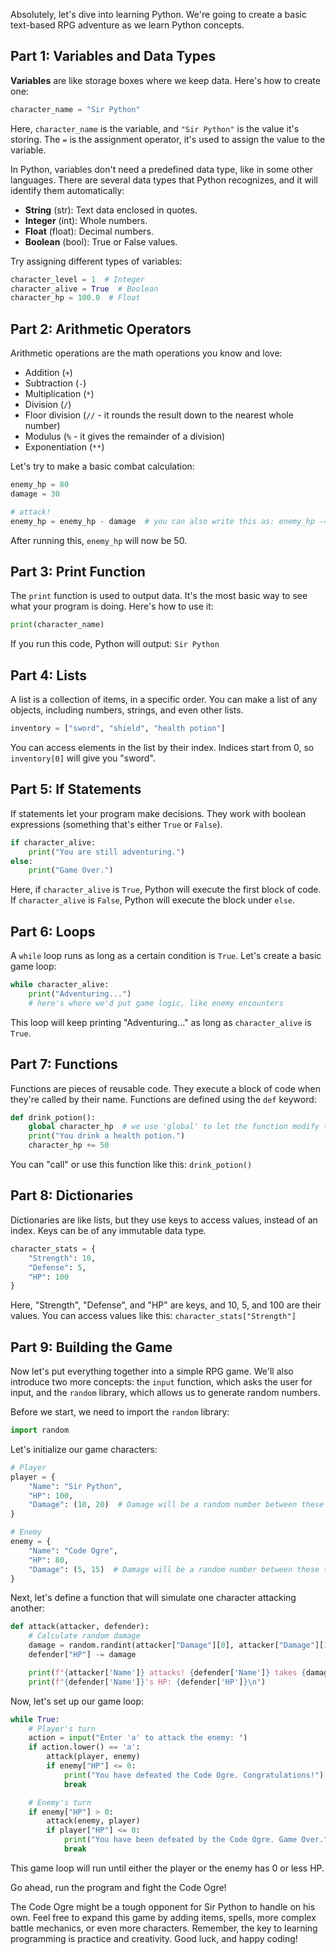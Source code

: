 Absolutely, let's dive into learning Python. We're going to create a basic text-based RPG adventure as we learn Python concepts.

## Part 1: Variables and Data Types

**Variables** are like storage boxes where we keep data. Here's how to create one:

```python
character_name = "Sir Python"
```
Here, `character_name` is the variable, and `"Sir Python"` is the value it's storing. The `=` is the assignment operator, it's used to assign the value to the variable.

In Python, variables don't need a predefined data type, like in some other languages. There are several data types that Python recognizes, and it will identify them automatically:

- **String** (str): Text data enclosed in quotes.
- **Integer** (int): Whole numbers.
- **Float** (float): Decimal numbers.
- **Boolean** (bool): True or False values.

Try assigning different types of variables:

```python
character_level = 1  # Integer
character_alive = True  # Boolean
character_hp = 100.0  # Float
```

## Part 2: Arithmetic Operators

Arithmetic operations are the math operations you know and love:

- Addition (`+`)
- Subtraction (`-`)
- Multiplication (`*`)
- Division (`/`)
- Floor division (`//` - it rounds the result down to the nearest whole number)
- Modulus (`%` - it gives the remainder of a division)
- Exponentiation (`**`)

Let's try to make a basic combat calculation:

```python
enemy_hp = 80
damage = 30

# attack!
enemy_hp = enemy_hp - damage  # you can also write this as: enemy_hp -= damage
```

After running this, `enemy_hp` will now be 50.

## Part 3: Print Function

The `print` function is used to output data. It's the most basic way to see what your program is doing. Here's how to use it:

```python
print(character_name)
```

If you run this code, Python will output: `Sir Python`

## Part 4: Lists

A list is a collection of items, in a specific order. You can make a list of any objects, including numbers, strings, and even other lists.

```python
inventory = ["sword", "shield", "health potion"]
```

You can access elements in the list by their index. Indices start from 0, so `inventory[0]` will give you "sword".

## Part 5: If Statements

If statements let your program make decisions. They work with boolean expressions (something that's either `True` or `False`).

```python
if character_alive:
    print("You are still adventuring.")
else:
    print("Game Over.")
```

Here, if `character_alive` is `True`, Python will execute the first block of code. If `character_alive` is `False`, Python will execute the block under `else`.

## Part 6: Loops

A `while` loop runs as long as a certain condition is `True`. Let's create a basic game loop:

```python
while character_alive:
    print("Adventuring...")
    # here's where we'd put game logic, like enemy encounters
```

This loop will keep printing "Adventuring..." as long as `character_alive` is `True`.

## Part 7: Functions

Functions are pieces of reusable code. They execute a block of code when they're called by their name. Functions are defined using the `def` keyword:

```python
def drink_potion():
    global character_hp  # we use 'global' to let the function modify this variable
    print("You drink a health potion.")
    character_hp += 50
```

You can "call" or use this function like this: `drink_potion()`

## Part 8: Dictionaries

Dictionaries are like lists, but they use keys to access values, instead of an index. Keys can be of any immutable data type.

```python
character_stats = {
    "Strength": 10,
    "Defense": 5,
    "HP": 100
}
```

Here, "Strength", "Defense", and "HP" are keys, and 10, 5, and 100 are their values. You can access values like this: `character_stats["Strength"]`

## Part 9: Building the Game

Now let's put everything together into a simple RPG game. We'll also introduce two more concepts: the `input` function, which asks the user for input, and the `random` library, which allows us to generate random numbers.

Before we start, we need to import the `random` library:

```python
import random
```

Let's initialize our game characters:

```python
# Player
player = {
    "Name": "Sir Python",
    "HP": 100,
    "Damage": (10, 20)  # Damage will be a random number between these two
}

# Enemy
enemy = {
    "Name": "Code Ogre",
    "HP": 80,
    "Damage": (5, 15)  # Damage will be a random number between these two
}
```

Next, let's define a function that will simulate one character attacking another:

```python
def attack(attacker, defender):
    # Calculate random damage
    damage = random.randint(attacker["Damage"][0], attacker["Damage"][1])
    defender["HP"] -= damage

    print(f"{attacker['Name']} attacks! {defender['Name']} takes {damage} damage.")
    print(f"{defender['Name']}'s HP: {defender['HP']}\n")
```

Now, let's set up our game loop:

```python
while True:
    # Player's turn
    action = input("Enter 'a' to attack the enemy: ")
    if action.lower() == 'a':
        attack(player, enemy)
        if enemy["HP"] <= 0:
            print("You have defeated the Code Ogre. Congratulations!")
            break

    # Enemy's turn
    if enemy["HP"] > 0:
        attack(enemy, player)
        if player["HP"] <= 0:
            print("You have been defeated by the Code Ogre. Game Over.")
            break
```

This game loop will run until either the player or the enemy has 0 or less HP.

Go ahead, run the program and fight the Code Ogre! 

The Code Ogre might be a tough opponent for Sir Python to handle on his own. Feel free to expand this game by adding items, spells, more complex battle mechanics, or even more characters. Remember, the key to learning programming is practice and creativity. Good luck, and happy coding!
